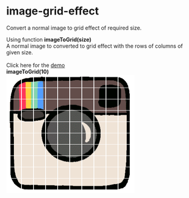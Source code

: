 # image-grid-effect
Convert a normal image to grid effect of required size.

Using function <strong><b>imageToGrid(size)</b></strong><br>
A normal image to converted to grid effect with the rows of columns of given size.<br><br>
Click here for the <a href = 'https://itsmepvr.github.io/projects/image-grid-effect/'>demo</a><br>
<b>imageToGrid(10)</b><br>
<img src='files/effect.png' />
